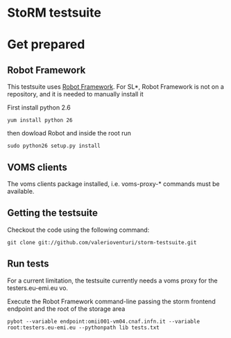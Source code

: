 # StoRM testsuite

# Get prepared


## Robot Framework 

This testsuite uses [Robot Framework](https://code.google.com/p/robotframework/). For SL*, 
Robot Framework is not on a repository, and it is needed to manually install it

First install python 2.6

    yum install python 26

then dowload Robot and inside the root run

    sudo python26 setup.py install

## VOMS clients

The voms clients package installed, i.e. voms-proxy-* commands must be available.

## Getting the testsuite 

Checkout the code using the following command:

    git clone git://github.com/valerioventuri/storm-testsuite.git

## Run tests

For a current limitation, the testsuite currently needs a voms proxy for the testers.eu-emi.eu vo. 

Execute the Robot Framework command-line passing the storm frontend endpoint and the root of the storage area  
        
    pybot --variable endpoint:omii001-vm04.cnaf.infn.it --variable root:testers.eu-emi.eu --pythonpath lib tests.txt
